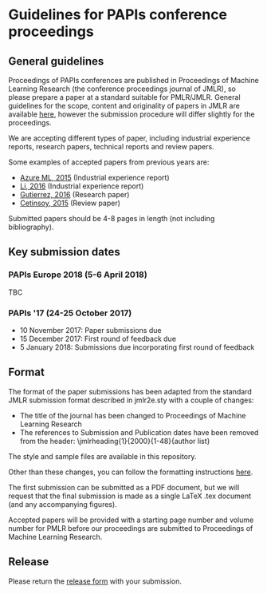 # Guidelines for PAPIs conference proceedings

## General guidelines

Proceedings of PAPIs conferences are published in Proceedings of Machine Learning Research (the conference proceedings journal of JMLR), so please prepare a paper at a standard suitable for PMLR/JMLR. General guidelines for the scope, content and originality of papers in JMLR are available [here](http://www.jmlr.org/author-info.html), however the submission procedure will differ slightly for the proceedings.

We are accepting different types of paper, including industrial experience reports, research papers, technical reports and review papers.

Some examples of accepted papers from previous years are:

* [Azure ML, 2015](http://proceedings.mlr.press/v50/azureml15.pdf) (Industrial experience report)
* [Li, 2016](http://proceedings.mlr.press/v67/li17a/li17a.pdf) (Industrial experience report)
* [Gutierrez, 2016](http://proceedings.mlr.press/v67/gutierrez17a/gutierrez17a.pdf) (Research paper)
* [Cetinsoy, 2015](http://proceedings.mlr.press/v50/cetinsoy15.pdf) (Review paper)

Submitted papers should be 4-8 pages in length (not including bibliography).

## Key submission dates

### PAPIs Europe 2018 (5-6 April 2018)

TBC

### PAPIs '17 (24-25 October 2017)

* 10 November 2017: Paper submissions due
* 15 December 2017: First round of feedback due
* 5 January 2018: Submissions due incorporating first round of feedback

## Format

The format of the paper submissions has been adapted from the standard JMLR submission format described in jmlr2e.sty with a couple of changes:

- The title of the journal has been changed to Proceedings of Machine Learning Research
- The references to Submission and Publication dates have been removed from the header: \jmlrheading{1}{2000}{1-48}{author list}

The style and sample files are available in this repository.

Other than these changes, you can follow the formatting instructions [here](http://www.jmlr.org/format/format.html).

The first submission can be submitted as a PDF document, but we will request that the final submission is made as a single LaTeX .tex document (and any accompanying figures).

Accepted papers will be provided with a starting page number and volume number for PMLR before our proceedings are submitted to Proceedings of Machine Learning Research.

## Release

Please return the [release form](https://github.com/PAPIsdotio/proceedings-guidelines/blob/master/release.pdf) with your submission.
